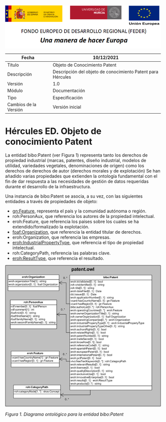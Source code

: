 ![](../../Docs/media/CabeceraDocumentosMD.png)

| Fecha         | 10/12/2021                                                   |
| ------------- | ------------------------------------------------------------ |
|Título|Objeto de Conocimiento Patent| 
|Descripción|Descripción del objeto de conocimiento Patent para Hércules|
|Versión|1.0|
|Módulo|Documentación|
|Tipo|Especificación|
|Cambios de la Versión|Versión inicial|

# Hércules ED. Objeto de conocimiento Patent

La entidad bibo:Patent (ver Figura 1) representa tanto los derechos de propiedad industrial (marcas, patentes, diseño industrial, modelos de utilidad, variedades vegetales, denominaciones de origen) como los derechos de derechos de autor (derechos morales y de explotación)
Se han añadido varias propiedades que extienden la ontología fundamental con el fin de dar respuesta a las necesidades de gestión de datos requeridas durante el desarrollo de la infraestructura.

Una instancia de bibo:Patent se asocia, a su vez, con las siguientes entidades a través de propiedades de objeto:

- [gn:Feature](https://github.com/HerculesCRUE/Commons-ED-MA/tree/main/ObjetosDeConocimiento/Feature), representa el país y la comunidad autónoma o región.
- roh:PersonAux, que referencia los autores de la propiedad intelectual.
- eroh:Feature, que referencia los paises sobre los cuales se ha extendido/formalizado la explotación.
- [foaf:Organization](https://github.com/HerculesCRUE/Commons-ED-MA/tree/main/ObjetosDeConocimiento/Organization), que referencia la entidad titular de derechos.
- eroh:Organization, que referencia las empresas.
- [eroh:IndustrialPropertyType](https://github.com/HerculesCRUE/Commons-ED-MA/tree/main/ObjetosDeConocimiento/IndustrialPropertyType), que referencia el tipo de propiedad intelectual.
- roh:CategoryPath, referencia las palabras clave.
- [eroh:ResultType](https://github.com/HerculesCRUE/Commons-ED-MA/tree/main/ObjetosDeConocimiento/ResultType), que referencia el resultado.

![](../../Docs/media/ObjetosDeConocimiento/Patent.png)

*Figura 1. Diagrama ontológico para la entidad bibo:Patent*
